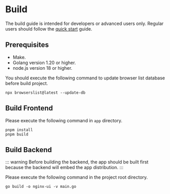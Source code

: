 # Build

The build guide is intended for developers or advanced users only.
Regular users should follow the [quick start](./getting-started) guide.

## Prerequisites

- Make.
- Golang version 1.20 or higher.
- node.js version 18 or higher.

You should execute the following command to update browser list database before build project.
  ```shell
  npx browserslist@latest --update-db
  ```

## Build Frontend

Please execute the following command in `app` directory.

```shell
pnpm install
pnpm build
```

## Build Backend

::: warning
Before building the backend, the app should be built first because the backend will embed the app distribution.
:::

Please execute the following command in the project root directory.

```shell
go build -o nginx-ui -v main.go
```
